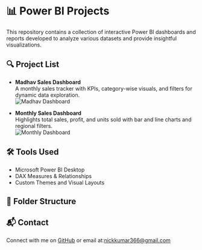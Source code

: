 # 📊 Power BI Projects

This repository contains a collection of interactive Power BI dashboards and reports developed to analyze various datasets and provide insightful visualizations.

## 🔍 Project List

- **Madhav Sales Dashboard**  
  A monthly sales tracker with KPIs, category-wise visuals, and filters for dynamic data exploration.  
  ![Madhav Dashboard](images/madhav_dashboard.png)

- **Monthly Sales Dashboard**  
  Highlights total sales, profit, and units sold with bar and line charts and regional filters.  
  ![Monthly Dashboard](images/monthly_dashboard.png)

## 🛠️ Tools Used

- Microsoft Power BI Desktop
- DAX Measures & Relationships
- Custom Themes and Visual Layouts

## 📁 Folder Structure


## 📬 Contact

Connect with me on [GitHub](https://github.com/Nk28-byte) or email at:nickkumar366@gmail.com

